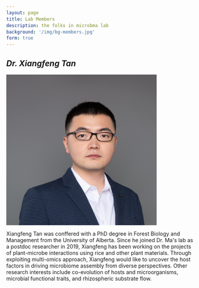 ```yaml
---
layout: page
title: Lab Members
description: the folks in microbma lab
background: '/img/bg-members.jpg'
form: true
---
```


## *Dr. Xiangfeng Tan*

<img src="members/txf.jpg" height="400" width="400" align="center">

Xiangfeng Tan was conffered with a PhD degree in Forest Biology and Management from the University of Alberta. Since he joined Dr. Ma's lab as a postdoc researcher in 2019, Xiangfeng has been working on the projects of plant-microbe interactions using rice and other plant materials. Through exploiting multi-omics approach, Xiangfeng would like to uncover the host factors in driving microbiome assembly from diverse perspectives. Other research interests include co-evolution of hosts and microorganisms, microbial functional traits, and rhizospheric substrate flow. 

